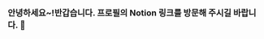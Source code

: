 ### 안녕하세요~!반갑습니다. 프로필의 Notion 링크를 방문해 주시길 바랍니다. 👋

<!--
**jinhyunseung/jinhyunseung** is a ✨ _special_ ✨ repository because its `README.md` (this file) appears on your GitHub profile.

Here are some ideas to get you started:

- 🔭 I’m currently working on ...
- 🌱 I’m currently learning ...
- 👯 I’m looking to collaborate on ...
- 🤔 I’m looking for help with ...
- 💬 Ask me about ...
- 📫 How to reach me: ...
- 😄 Pronouns: ...
- ⚡ Fun fact: ...
-->
